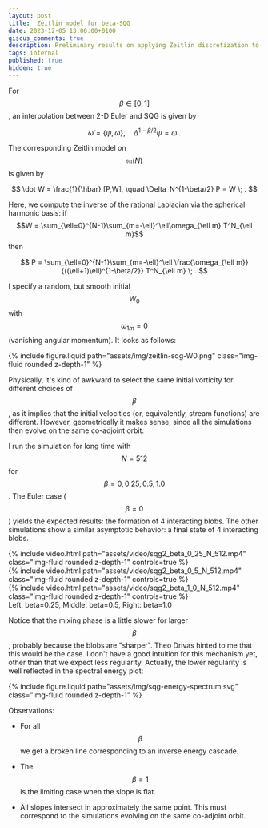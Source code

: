 ```yaml
---
layout: post
title:  Zeitlin model for beta-SQG
date: 2023-12-05 13:00:00+0100
giscus_comments: true
description: Preliminary results on applying Zeitlin discretization to beta-SQG
tags: internal
published: true
hidden: true
---
```

For $$\beta\in [0,1]$$, an interpolation between 2-D Euler and SQG is given by

$$
    \dot\omega = \{\psi,\omega\}, \quad \Delta^{1-\beta/2}\psi = \omega \; .
$$

The corresponding Zeitlin model on $$\mathfrak{su}(N)$$ is given by

$$
    \dot W = \frac{1}{\hbar} [P,W], \quad \Delta_N^{1-\beta/2} P  = W \; .
$$

Here, we compute the inverse of the rational Laplacian via the spherical harmonic basis:
if $$W = \sum_{\ell=0}^{N-1}\sum_{m=-\ell}^\ell\omega_{\ell m} T^N_{\ell m}$$ then

$$
    P = \sum_{\ell=0}^{N-1}\sum_{m=-\ell}^\ell \frac{\omega_{\ell m}}{((\ell+1)\ell)^{1-\beta/2}} T^N_{\ell m} \; .
$$

I specify a random, but smooth initial $$W_0$$ with $$\omega_{1 m} = 0$$ (vanishing angular momentum).
It looks as follows:

<div class="row justify-content-center">
    <div class="col-10 col-sm-8"> 
        {% include figure.liquid path="assets/img/zeitlin-sqg-W0.png" class="img-fluid rounded z-depth-1" %}
    </div>
</div>

Physically, it's kind of awkward to select the same initial vorticity for different choices of $$\beta$$, as it implies that the initial velocities (or, equivalently, stream functions) are different.
However, geometrically it makes sense, since all the simulations then evolve on the same co-adjoint orbit.

I run the simulation for long time with $$N=512$$ for $$\beta = 0, 0.25, 0.5, 1.0$$.
The Euler case ($$\beta=0$$) yields the expected results: the formation of 4 interacting blobs.
The other simulations show a similar asymptotic behavior: a final state of 4 interacting blobs.

<div class="row mt-3">
    <div class="col-sm mt-3 mt-md-0">
        {% include video.html path="assets/video/sqg2_beta_0_25_N_512.mp4" class="img-fluid rounded z-depth-1" controls=true %}
    </div>
    <div class="col-sm mt-3 mt-md-0">
        {% include video.html path="assets/video/sqg2_beta_0_5_N_512.mp4" class="img-fluid rounded z-depth-1" controls=true %}
    </div>
    <div class="col-sm mt-3 mt-md-0">
        {% include video.html path="assets/video/sqg2_beta_1_0_N_512.mp4" class="img-fluid rounded z-depth-1" controls=true %}
    </div>
</div>
<div class="caption">
Left: beta=0.25,
Middle: beta=0.5,
Right: beta=1.0
</div>


Notice that the mixing phase is a little slower for larger $$\beta$$, probably because the blobs are "sharper".
Theo Drivas hinted to me that this would be the case.
I don't have a good intuition for this mechanism yet, other than that we expect less regularity.
Actually, the lower regularity is well reflected in the spectral energy plot:

<div class="row justify-content-center">
    <div class="col-12 col-sm-10"> 
        {% include figure.liquid path="assets/img/sqg-energy-spectrum.svg" class="img-fluid rounded z-depth-1" %}
    </div>
</div>

Observations:

- For all $$\beta$$ we get a broken line corresponding to an inverse energy cascade.

- The $$\beta=1$$ is the limiting case when the slope is flat.

- All slopes intersect in approximately the same point. This must correspond to the simulations evolving on the same co-adjoint orbit.



